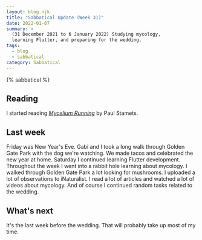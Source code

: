 ```yaml
---
layout: blog.njk
title: "Sabbatical Update (Week 31)"
date: 2022-01-07
summary: >
  (31 December 2021 to 6 January 2022) Studying mycology,
  learning Flutter, and preparing for the wedding.
tags:
  - blog
  - sabbatical
category: Sabbatical
---
```


{% sabbatical %}

## Reading

I started reading [*Mycelium Running*][mycelium] by Paul Stamets.

[mycelium]: https://www.penguinrandomhouse.com/books/196974/mycelium-running-by-paul-stamets/

## Last week

Friday was New Year's Eve. Gabi and I took a long walk through Golden
Gate Park with the dog we're watching. We made tacos and celebrated the new
year at home. Saturday I continued learning Flutter development. Throughout
the week I went into a rabbit hole learning about mycology. I walked through
Golden Gate Park a lot looking for mushrooms. I uploaded a lot of observations
to iNaturalist. I read a lot of articles and watched a lot of videos about
mycology. And of course I continued random tasks related to the wedding.

## What's next

It's the last week before the wedding. That will probably take up
most of my time.
